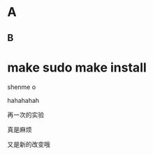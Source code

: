 # A
## B

make 
sudo make install
=======================
shenme o


hahahahah

再一次的实验

真是麻烦

又是新的改变哦

